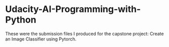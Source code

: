 # Udacity-AI-Programming-with-Python

These were the submission files I produced for the capstone project: Create an Image Classifier using Pytorch.
